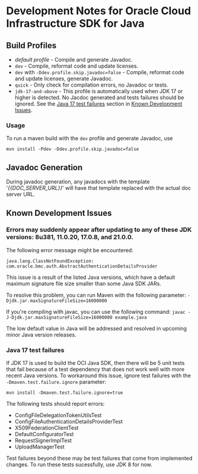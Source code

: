 # Development Notes for Oracle Cloud Infrastructure SDK for Java

## Build Profiles

- *default profile* - Compile and generate Javadoc.
- `dev` - Compile, reformat code and update licenses.
- `dev` with `-Ddev.profile.skip.javadoc=false` - Compile, reformat code and update licenses, generate Javadoc.
- `quick` - Only check for compilation errors, no Javadoc or tests.
- `jdk-17-and-above` - This profile is automatically used when JDK 17 or higher is detected. No Jacdoc generated and tests failures should be ignored. See the [Java 17 test failures](#Java17TestFailures) section in [Known Development Issues](#KnownDevelopmentIssues).

### Usage
To run a maven build with the `dev` profile and generate Javadoc, use
```
mvn install -Pdev -Ddev.profile.skip.javadoc=false
```

## Javadoc Generation
During javadoc generation, any javadocs with the template '*{{DOC_SERVER_URL}}*' will have that template replaced with the actual doc server URL.

## <a id="KnownDevelopmentIssues"></a>Known Development Issues

### Errors may suddenly appear after updating to any of these JDK versions: 8u381, 11.0.20, 17.0.8, and 21.0.0.

The following error message might be encountered:
```
java.lang.ClassNotFoundException: com.oracle.bmc.auth.AbstractAuthenticationDetailsProvider
```
This issue is a result of the listed Java versions, which have a default maximum signature file size smaller than some Java SDK JARs.

To resolve this problem, you can run Maven with the following parameter:
`-Djdk.jar.maxSignatureFileSize=16000000`

If you're compiling with javac, you can use the following command:
`javac -J-Djdk.jar.maxSignatureFileSize=16000000 example.java`

The low default value in Java will be addressed and resolved in upcoming minor Java version releases.

### <a id="Java17TestFailures"></a> Java 17 test failures
If JDK 17 is used to build the OCI Java SDK, then there will be 5 unit tests that fail because of a test dependency that does not work well with more recent Java versions. To workaround this issue, ignore test failures with the `-Dmaven.test.failure.ignore` parameter:
```
mvn install -Dmaven.test.failure.ignore=true
```
The following tests should report errors: 
 - ConfigFileDelegationTokenUtilsTest
 - ConfigFileAuthenticationDetailsProviderTest
 - X509FederationClientTest
 - DefaultConfiguratorTest
 - RequestSignerImplTest
 - UploadManagerTest

Test failures beyond these may be test failures that come from implemented changes. To run these tests sucessfully, use JDK 8 for now.